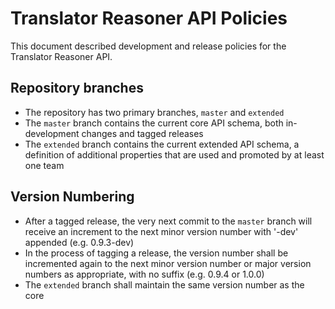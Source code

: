 # Translator Reasoner API Policies

This document described development and release policies for the Translator Reasoner API.

## Repository branches
- The repository has two primary branches, `master` and `extended`
- The `master` branch contains the current core API schema, both in-development changes and tagged releases
- The `extended` branch contains the current extended API schema, a definition of additional properties that are used and promoted by at least one team

## Version Numbering
- After a tagged release, the very next commit to the `master` branch will receive an increment to the next minor version number with '-dev' appended
  (e.g. 0.9.3-dev)
- In the process of tagging a release, the version number shall be incremented again to the next minor version number or major version numbers as appropriate,
  with no suffix (e.g. 0.9.4 or 1.0.0)
- The `extended` branch shall maintain the same version number as the core



